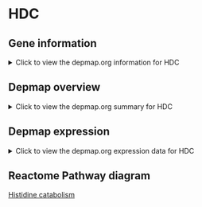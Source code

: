 <h1>HDC</h1>

<h2>Gene information</h2>
<details>
  <summary>Click to view the depmap.org information for HDC</summary>
  <iframe src="https://depmap.org/portal/gene/HDC?tab=about" style="border:none;width:100%;height:800px"></iframe>
</details>

<h2>Depmap overview</h2>
<details>
  <summary>Click to view the depmap.org summary for HDC</summary>
  <iframe src="https://depmap.org/portal/gene/HDC?tab=overview" style="border:none;width:100%;height:800px"></iframe>
</details>

<h2>Depmap expression</h2>
<details>
  <summary>Click to view the depmap.org expression data for HDC</summary>
  <iframe src="https://depmap.org/portal/gene/HDC?tab=characterization" style="border:none;width:100%;height:800px"></iframe>
</details>



<h2>Reactome Pathway diagram</h2>
<a href="https://reactome.org/PathwayBrowser/#/R-HSA-70921" target="_BLANK">Histidine catabolism</a>



